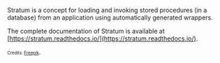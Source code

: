 Stratum is a concept for loading and invoking stored procedures (in a database) from an application using automatically
generated wrappers.

The complete documentation of Stratum is available at [https://stratum.readthedocs.io/](https://stratum.readthedocs.io/).

<small><small>Credits: [Freepik](https://www.freepik.com/icon/database_148827)</small></small>.
